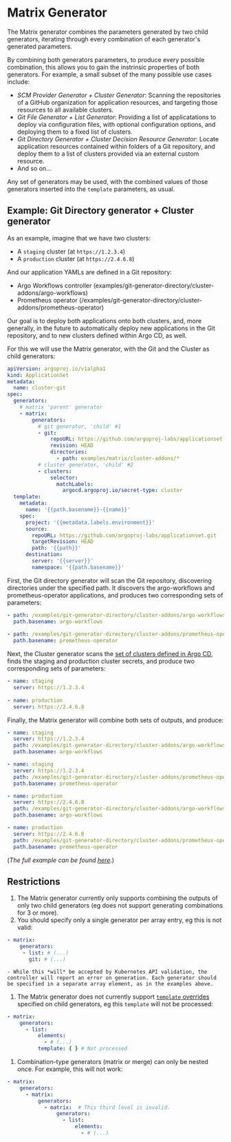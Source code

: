 # Matrix Generator

The Matrix generator combines the parameters generated by two child generators, iterating through every combination of each generator's generated parameters. 

By combining both generators parameters, to produce every possible combination, this allows you to gain the instrinsic properties of both generators. For example, a small subset of the many possible use cases include:

- *SCM Provider Generator + Cluster Generator*: Scanning the repositories of a GitHub organization for application resources, and targeting those resources to all available clusters.
- *Git File Generator + List Generator*: Providing a list of applicatations to deploy via configuration files, with optional configuration options, and deploying them to a fixed list of clusters.
- *Git Directory Generator + Cluster Decision Resource Generator*: Locate application resources contained within folders of a Git repository, and deploy them to a list of clusters provided via an external custom resource.
- And so on...

Any set of generators may be used, with the combined values of those generators inserted into the `template` parameters, as usual.

## Example: Git Directory generator + Cluster generator

As an example, imagine that we have two clusters: 

- A `staging` cluster (at `https://1.2.3.4`)
- A `production` cluster (at `https://2.4.6.8`)

And our application YAMLs are defined in a Git repository:

- Argo Workflows controller (examples/git-generator-directory/cluster-addons/argo-workflows)
- Prometheus operator (/examples/git-generator-directory/cluster-addons/prometheus-operator)

Our goal is to deploy both applications onto both clusters, and, more generally, in the future to automatically deploy new applications in the Git repository, and to new clusters defined within Argo CD, as well.

For this we will use the Matrix generator, with the Git and the Cluster as child generators:

```yaml
apiVersion: argoproj.io/v1alpha1
kind: ApplicationSet
metadata:
  name: cluster-git
spec:
  generators:
    # matrix 'parent' generator
    - matrix:
        generators:
          # git generator, 'child' #1
          - git:
              repoURL: https://github.com/argoproj-labs/applicationset.git
              revision: HEAD
              directories:
                - path: examples/matrix/cluster-addons/*
          # cluster generator, 'child' #2
          - clusters:
              selector:
                matchLabels:
                  argocd.argoproj.io/secret-type: cluster
  template:
    metadata:
      name: '{{path.basename}}-{{name}}'
    spec:
      project: '{{metadata.labels.environment}}'
      source:
        repoURL: https://github.com/argoproj-labs/applicationset.git
        targetRevision: HEAD
        path: '{{path}}'
      destination:
        server: '{{server}}'
        namespace: '{{path.basename}}'
```

First, the Git directory generator will scan the Git repository, discovering directories under the specified path. It discovers the argo-workflows and prometheus-operator applications, and produces two corresponding sets of parameters:
```yaml
- path: /examples/git-generator-directory/cluster-addons/argo-workflows
  path.basename: argo-workflows
  
- path: /examples/git-generator-directory/cluster-addons/prometheus-operator
  path.basename: prometheus-operator
```

Next, the Cluster generator scans the [set of clusters defined in Argo CD](Generators-Cluster.md), finds the staging and production cluster secrets, and produce two corresponding sets of parameters:
```yaml
- name: staging
  server: https://1.2.3.4
  
- name: production
  server: https://2.4.6.8
```

Finally, the Matrix generator will combine both sets of outputs, and produce:
```yaml
- name: staging
  server: https://1.2.3.4
  path: /examples/git-generator-directory/cluster-addons/argo-workflows
  path.basename: argo-workflows

- name: staging
  server: https://1.2.3.4
  path: /examples/git-generator-directory/cluster-addons/prometheus-operator
  path.basename: prometheus-operator

- name: production
  server: https://2.4.6.8
  path: /examples/git-generator-directory/cluster-addons/argo-workflows
  path.basename: argo-workflows

- name: production
  server: https://2.4.6.8      
  path: /examples/git-generator-directory/cluster-addons/prometheus-operator
  path.basename: prometheus-operator
```
(*The full example can be found [here](https://github.com/argoproj-labs/applicationset/tree/master/examples/matrix).*)

## Restrictions

1. The Matrix generator currently only supports combining the outputs of only two child generators (eg does not support generating combinations for 3 or more).
1. You should specify only a single generator per array entry, eg this is not valid:
```yaml
- matrix:
    generators:
     - list: # (...)
       git: # (...)
```
    - While this *will* be accepted by Kubernetes API validation, the controller will report an error on generation. Each generator should be specified in a separate array element, as in the examples above.
1. The Matrix generator does not currently support [`template` overrides](Template.md#generator-templates) specified on child generators, eg this `template` will not be processed:
```yaml
- matrix:
    generators:
      - list:
          elements:
            - # (...)
          template: { } # Not processed
```
1. Combination-type generators (matrix or merge) can only be nested once. For example, this will not work:
```yaml
- matrix:
    generators:
      - matrix:
          generators:
            - matrix:  # This third level is invalid.
                generators:
                  - list:
                      elements:
                        - # (...)
```
